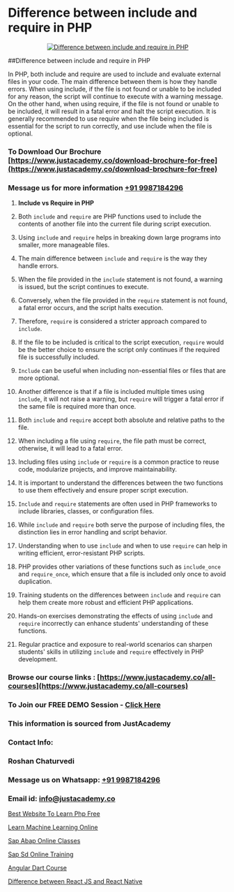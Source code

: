# Difference between include and require in PHP

<p align="center">
  <a href="https://justacademy.co/course-detail/php-training">
    <img src="https://justacademy.co/storage2/course_image/1676637155_course_image.webp" alt="Difference between include and require in PHP">
  </a>
</p>
##Difference between include and require in PHP

In PHP, both include and require are used to include and evaluate external files in your code. The main difference between them is how they handle errors. When using include, if the file is not found or unable to be included for any reason, the script will continue to execute with a warning message. On the other hand, when using require, if the file is not found or unable to be included, it will result in a fatal error and halt the script execution. It is generally recommended to use require when the file being included is essential for the script to run correctly, and use include when the file is optional.
### To Download Our Brochure [https://www.justacademy.co/download-brochure-for-free](https://www.justacademy.co/download-brochure-for-free)
### Message us for more information [+91 9987184296](https://api.whatsapp.com/send?phone=919987184296)
1) **Include vs Require in PHP** 

1) Both `include` and `require` are PHP functions used to include the contents of another file into the current file during script execution.
2) Using `include` and `require` helps in breaking down large programs into smaller, more manageable files.
3) The main difference between `include` and `require` is the way they handle errors.
4) When the file provided in the `include` statement is not found, a warning is issued, but the script continues to execute.
5) Conversely, when the file provided in the `require` statement is not found, a fatal error occurs, and the script halts execution.
6) Therefore, `require` is considered a stricter approach compared to `include`.
7) If the file to be included is critical to the script execution, `require` would be the better choice to ensure the script only continues if the required file is successfully included.
8) `Include` can be useful when including non-essential files or files that are more optional.
9) Another difference is that if a file is included multiple times using `include`, it will not raise a warning, but `require` will trigger a fatal error if the same file is required more than once.
10) Both `include` and `require` accept both absolute and relative paths to the file.
11) When including a file using `require`, the file path must be correct, otherwise, it will lead to a fatal error.
12) Including files using `include` or `require` is a common practice to reuse code, modularize projects, and improve maintainability.
13) It is important to understand the differences between the two functions to use them effectively and ensure proper script execution.
14) `Include` and `require` statements are often used in PHP frameworks to include libraries, classes, or configuration files.
15) While `include` and `require` both serve the purpose of including files, the distinction lies in error handling and script behavior.
16) Understanding when to use `include` and when to use `require` can help in writing efficient, error-resistant PHP scripts.
17) PHP provides other variations of these functions such as `include_once` and `require_once`, which ensure that a file is included only once to avoid duplication.
18) Training students on the differences between `include` and `require` can help them create more robust and efficient PHP applications.
19) Hands-on exercises demonstrating the effects of using `include` and `require` incorrectly can enhance students' understanding of these functions.
20) Regular practice and exposure to real-world scenarios can sharpen students' skills in utilizing `include` and `require` effectively in PHP development.

### Browse our course links : [https://www.justacademy.co/all-courses](https://www.justacademy.co/all-courses) 
### To Join our FREE DEMO Session - [Click Here](https://www.justacademy.co/register-for-course-demo)


### This information is sourced from JustAcademy
### Contact Info:
### Roshan Chaturvedi
### Message us on Whatsapp: [+91 9987184296](https://api.whatsapp.com/send?phone=919987184296)
### Email id: [info@justacademy.co](mailto:info@justacademy.co)
                
[Best Website To Learn Php Free](https://www.linkedin.com/pulse/best-website-learn-php-free-software-training-mountain-view-mxaof?trackingId=zJj1UMFjj0Zag7q8lr3dLg%3D%3D&lipi=urn%3Ali%3Apage%3Ad_flagship3_company_admin%3BLLr0XlPoQRKsrZpjwzzNmQ%3D%3D)

[Learn Machine Learning Online](https://www.linkedin.com/pulse/learn-machine-learning-online-justacademy-beangaluru-koxic?trackingId=%2BQSfh%2BD%2FL1%2FBqTLaYWR%2FPg%3D%3D&lipi=urn%3Ali%3Apage%3Ad_flagship3_company_admin%3Bhb2UV31rSJSFfTYND6hNBw%3D%3D)

[Sap Abap Online Classes](https://medium.com/@AkashSingh2052/sap-abap-online-classes-3b3c28c64c08)

[Sap Sd Online Training](https://medium.com/@prempja40/sap-sd-online-training-030e255c52d2)

[Angular Dart Course](https://justacademyin.github.io/justacademy/angular-dart-course)

[Difference between React JS and React Native](https://justacademyin.github.io/justacademy/difference-between-react-js-and-react-native)


